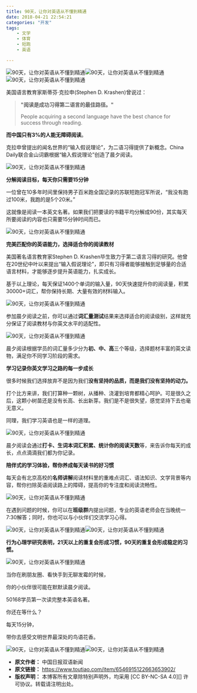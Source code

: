 ```yaml
---
title: 90天，让你对英语从不懂到精通
date: 2018-04-21 22:54:21
categories: "开发"
tags:
	- 文学
	- 体育
	- 短跑
	- 英语

---
```


![90天，让你对英语从不懂到精通][90]![90天，让你对英语从不懂到精通][90 1]![90天，让你对英语从不懂到精通][90 2]

美国语言教育家斯蒂芬·克拉申(Stephen D. Krashen)曾说过：

> **"阅读是成功习得第二语言的最佳路径。"**
> 
> People acquiring a second language have the best chance for success through reading.

**而中国只有3%的人能无障碍阅读**。

克拉申曾提出的闻名世界的“输入假说理论”，为二语习得提供了新概念。China Daily联合金山词霸根据“输入假说理论”创造了晨夕阅读。

![90天，让你对英语从不懂到精通][90 3]

**分解阅读目标，每天你只需要15分钟**

一位曾在10多年时间里保持男子百米跑全国记录的苏联短跑冠军所说，“我没有跑过100米，我跑的是5个20米。”

这就像是阅读一本英文名著。如果我们把要读的书籍平均分解成90份，其实每天所要阅读的内容也只需要15分钟时间而已。

![90天，让你对英语从不懂到精通][90 4]

**完美匹配你的英语能力，选择适合你的阅读教材**

美国著名语言教育家Stephen D. Krashen毕生致力于第二语言习得的研究。他曾在20世纪中叶以来提出“输入假说理论”，即只有习得者能够接触到足够量的合适语言材料，才能够逐步提升英语能力，扎实成长。

基于以上理论，每天保证1400个单词的输入量，90天快速提升你的阅读量，积累30000+词汇，帮你保持长期、大量有效的材料输入。

![90天，让你对英语从不懂到精通][90 5]

参加晨夕阅读之前，你可以通过**词汇量测试**结果来选择适合的阅读级别，这样就充分保证了阅读教材与你英文水平的适配性。

![90天，让你对英语从不懂到精通][90 6]

晨夕阅读根据学员的词汇量多少分为**初、中、高**三个等级，选择题材丰富的英文读物，满足你不同学习阶段的需求。

**学习记录你英文学习之路的每一步成长**

很多时候我们选择放弃不是因为我们**没有坚持的品质，而是我们没有坚持的动力。**

打个比方来讲，我们打算种一颗树，从播种、浇灌到培育都精心呵护。可是很久之后，这颗小树苗还是没有长高、长出新芽。我们是不是很失望，感觉坚持下去也毫无意义。

同理，我们学习英语也是一样的道理。

![90天，让你对英语从不懂到精通][90 7]

晨夕阅读会通过**打卡、生词本词汇积累、统计你的阅读天数**等，来告诉你每天的成长，点点滴滴我们都为你记录。

**陪伴式的学习体验，帮你养成****每天****读书的好习惯**

每天会有北京高校的**名师讲解**阅读材料里的重难点词汇、语法知识、文学背景等内容，帮你扫除英语阅读路上的障碍，提高你的专注度和阅读流畅性。

![90天，让你对英语从不懂到精通][90 8]

在遇到问题的时候，你可以在**班级群**内提出问题，专业的英语老师会在当晚统一7:30解答；同时，你也可以与小伙伴们交流学习心得。

![90天，让你对英语从不懂到精通][90 9]![90天，让你对英语从不懂到精通][90 10]

**行为心理学研究表明，21天以上的重复会形成习惯，90天的重复会形成稳定的习惯。**

![90天，让你对英语从不懂到精通][90 11]

当你在刷朋友圈、看快手到无聊发霉的时候，

你的小伙伴很可能在默默读晨夕阅读。

50168学员第一次读完整本英语名著。

你还在等什么？

每天15分钟，

带你去感受文明世界最深处的鸟语花香。

![90天，让你对英语从不懂到精通][90 12]![90天，让你对英语从不懂到精通][90 13]


[90]: http://i0.pstatp.com/large/1abc000e84211cfc4603
[90 1]: http://i0.pstatp.com/large/78910001ce068f34bc9a
[90 2]: http://i0.pstatp.com/large/78910001ce05e2a39f54
[90 3]: http://i0.pstatp.com/large/7e210004837d96e78004
[90 4]: http://i0.pstatp.com/large/7e230002a4ab80d1122b
[90 5]: http://i0.pstatp.com/large/78900003dd35ff72323b
[90 6]: http://i0.pstatp.com/large/7bd9000a4fd9b1dc9156
[90 7]: http://i0.pstatp.com/large/7e230002a4af3e28285e
[90 8]: http://i0.pstatp.com/large/78900003dd378b7cfa8b
[90 9]: http://i0.pstatp.com/large/7bd9000a4fe0106e8ff7
[90 10]: http://i0.pstatp.com/large/7bdb000781c102d4a723
[90 11]: http://i0.pstatp.com/large/7e230002a4b5d9229c15
[90 12]: http://i0.pstatp.com/large/788d0007c876268c31df
[90 13]: http://i0.pstatp.com/large/78920001b042f8b8bcfb
 *  **原文作者：** 中国日报双语新闻
 *  **原文链接：** https://www.toutiao.com/item/6546915122663653902/
 *  **版权声明：** 本博客所有文章除特别声明外，均采用 [CC BY-NC-SA 4.0][] 许可协议。转载请注明出处。